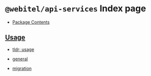 # `@webitel/api-services` Index page

* [Package Contents](./contents/index.md)

## [Usage](./usage/index.md)

* [tldr; usage](usage/tldr-usage/index.md)

* [general](./usage/general/index.md)

* [migration](./usage/migration/index.md)